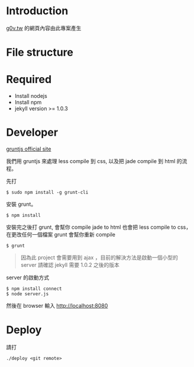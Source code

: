 # Introduction

[g0v.tw](http://g0v.tw) 的網頁內容由此專案產生

# File structure



# Required

- Install nodejs
- Install npm 
- jekyll version >= 1.0.3

# Developer

[gruntjs official site](http://gruntjs.com/)

我們用 gruntjs 來處理 less compile 到 css, 以及把 jade compile 到 html 的流程。

先打

    $ sudo npm install -g grunt-cli

安裝 grunt。

    $ npm install

安裝完之後打 grunt, 會幫你 compile jade to html 也會把 less compile to css，在更改任何一個檔案 grunt 會幫你重新 compile

    $ grunt 

> 因為此 project 會需要用到 ajax ，目前的解決方法是啟動一個小型的 server
> 請確認 jekyll 需要 1.0.2 之後的版本

server 的啟動方式

    $ npm install connect
    $ node server.js

然後在 browser 輸入 [http://localhost:8080](http://localhost:8080)

# Deploy

請打

    ./deploy <git remote>
